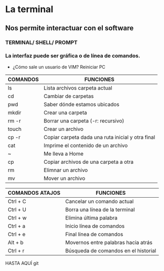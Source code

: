 # **La terminal** 
## Nos permite interactuar con el software
### TERMINAL/ SHELL/ PROMPT
### La interfaz puede ser gráfica o de línea de comandos.
* ¿Cómo sale un usuario de VIM? Reiniciar PC

| COMANDOS| FUNCIONES|
|---------|---|
|ls| Lista archivos carpeta actual|
|cd| Cambiar de carpetas|
|pwd| Saber dónde estamos ubicados|
|mkdir|Crear una carpeta|
|rm -r|Borrar una carpeta (-r: recursivo)|
|touch|Crear un archivo|
|cp -r|Copiar carpeta dada una ruta inicial y otra final|
|cat|Imprime el contenido de un archivo|
|~|Me lleva a Home|
|cp|Copiar archivos de una carpeta a otra|
|rm|Elimnar un archivo|
|mv|Mover un archivo|



|**COMANDOS** ATAJOS| **FUNCIONES**|
|-------------------|-----|
|Ctrl + C|Cancelar un comando actual|
|Ctrl + U|Borra una línea de la terminal|
|Ctrl + w|Elimina última palabra|
|Ctrl + a| Inicio línea de comandos|
|Ctrl + e|Final línea de comandos|
|Alt + b|Movernos entre palabras hacia atrás|
|Ctrl + r|Búsqueda de comandos en el historial|
HASTA AQUÍ
git 
